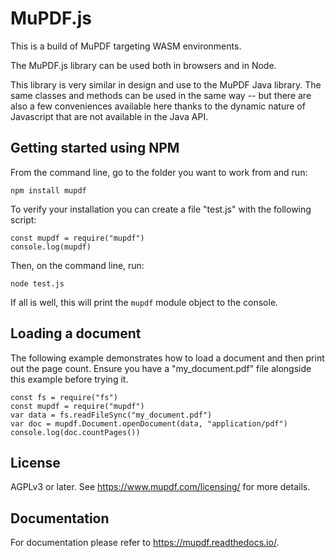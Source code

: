 # MuPDF.js

This is a build of MuPDF targeting WASM environments.

The MuPDF.js library can be used both in browsers and in Node.

This library is very similar in design and use to the MuPDF Java library.
The same classes and methods can be used in the same way -- but there are also a few
conveniences available here thanks to the dynamic nature of Javascript that are
not available in the Java API.

## Getting started using NPM

From the command line, go to the folder you want to work from and run:

	npm install mupdf

To verify your installation you can create a file "test.js" with the following script:

	const mupdf = require("mupdf")
	console.log(mupdf)

Then, on the command line, run:

	node test.js

If all is well, this will print the `mupdf` module object to the console.

## Loading a document

The following example demonstrates how to load a document and then print out the page count.
Ensure you have a "my_document.pdf" file alongside this example before trying it.

	const fs = require("fs")
	const mupdf = require("mupdf")
	var data = fs.readFileSync("my_document.pdf")
	var doc = mupdf.Document.openDocument(data, "application/pdf")
	console.log(doc.countPages())

## License

AGPLv3 or later. See https://www.mupdf.com/licensing/ for more details.

## Documentation

For documentation please refer to https://mupdf.readthedocs.io/.
